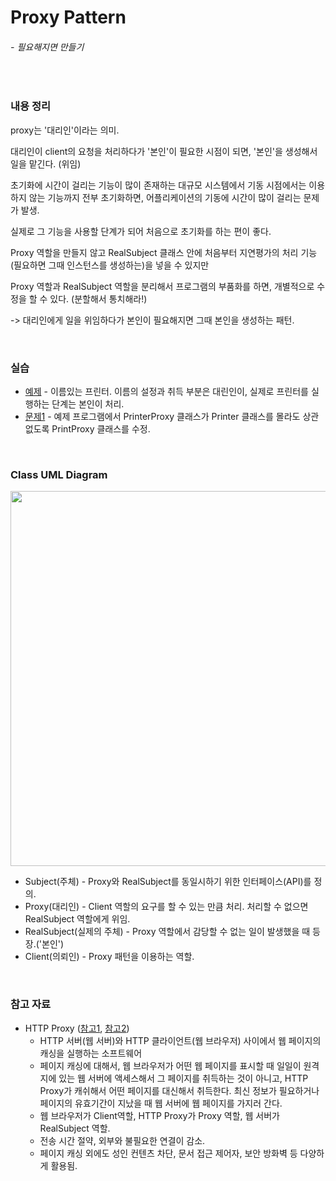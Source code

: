 # Proxy Pattern
###### - 필요해지면 만들기
<br />

### 내용 정리

proxy는 '대리인'이라는 의미.

대리인이 client의 요청을 처리하다가 '본인'이 필요한 시점이 되면, '본인'을 생성해서 일을 맡긴다. (위임)

초기화에 시간이 걸리는 기능이 많이 존재하는 대규모 시스템에서 기동 시점에서는 이용하지 않는 기능까지 전부 초기화하면, 어플리케이션의 기동에 시간이 많이 걸리는 문제가 발생.

실제로 그 기능을 사용할 단계가 되어 처음으로 초기화를 하는 편이 좋다.

Proxy 역할을 만들지 않고 RealSubject 클래스 안에 처음부터 지연평가의 처리 기능(필요하면 그때 인스턴스를 생성하는)을 넣을 수 있지만

Proxy 역할과 RealSubject 역할을 분리해서 프로그램의 부품화를 하면, 개별적으로 수정을 할 수 있다. (분할해서 통치해라!)

-> 대리인에게 일을 위임하다가 본인이 필요해지면 그때 본인을 생성하는 패턴.

<br />

### 실습
* [예제](./Proxy_Sample) - 이름있는 프린터. 이름의 설정과 취득 부분은 대린인이, 실제로 프린터를 실행하는 단계는 본인이 처리.
* [문제1](./Proxy_A1) - 예제 프로그램에서 PrinterProxy 클래스가 Printer 클래스를 몰라도 상관없도록 PrintProxy 클래스를 수정.
<br />

### Class UML Diagram
<img src="https://user-images.githubusercontent.com/35367660/120094262-455ef300-c15a-11eb-9fa6-6a0e02a565b6.png" width="600">
<br />    

* Subject(주체) - Proxy와 RealSubject를 동일시하기 위한 인터페이스(API)를 정의.
* Proxy(대리인) - Client 역할의 요구를 할 수 있는 만큼 처리. 처리할 수 없으면 RealSubject 역할에게 위임.
* RealSubject(실제의 주체) - Proxy 역할에서 감당할 수 없는 일이 발생했을 때 등장.('본인')
* Client(의뢰인) - Proxy 패턴을 이용하는 역할.
<br>

### 참고 자료     
* HTTP Proxy ([참고1](https://code-masterjung.tistory.com/53), [참고2](https://velog.io/@honeysuckle/HTTP-%ED%94%84%EB%9D%BD%EC%8B%9CProxy%EC%9D%98-%EA%B0%9C%EB%85%90))
  - HTTP 서버(웹 서버)와 HTTP 클라이언트(웹 브라우저) 사이에서 웹 페이지의 캐싱을 실행하는 소프트웨어
  - 페이지 캐싱에 대해서, 웹 브라우저가 어떤 웹 페이지를 표시할 때 일일이 원격지에 있는 웹 서버에 액세스해서 그 페이지를 취득하는 것이 아니고,
   HTTP Proxy가 캐쉬해서 어떤 페이지를 대신해서 취득한다. 최신 정보가 필요하거나 페이지의 유효기간이 지났을 때 웹 서버에 웹 페이지를 가지러 간다.
  - 웹 브라우저가 Client역할, HTTP Proxy가 Proxy 역할, 웹 서버가 RealSubject 역할.
  - 전송 시간 절약, 외부와 불필요한 연결이 감소.
  - 페이지 캐싱 외에도 성인 컨텐츠 차단, 문서 접근 제어자, 보안 방화벽 등 다양하게 활용됨.
